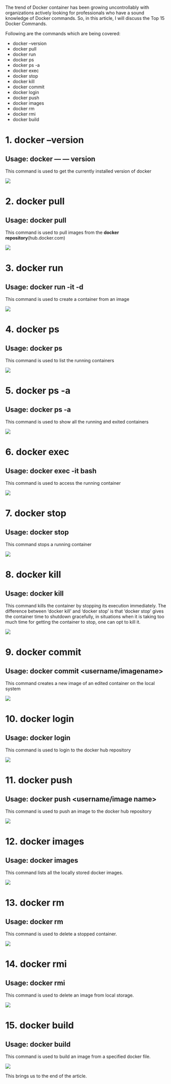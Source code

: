 
The trend of Docker container has been growing uncontrollably with organizations actively looking for professionals who have a sound knowledge of Docker commands. So, in this article, I will discuss the Top 15 Docker Commands.

Following are the commands which are being covered:

- docker –version
- docker pull
- docker run
- docker ps
- docker ps -a
- docker exec
- docker stop
- docker kill
- docker commit
- docker login
- docker push
- docker images
- docker rm
- docker rmi
- docker build

# 1. **docker –version**

## Usage: docker — — version

This command is used to get the currently installed version of docker

![](https://miro.medium.com/v2/resize:fit:1050/1*iNv31Tw86lXDfAuEDH1Dcg.png)

# 2. **docker pull**

## **Usage: docker pull <image name>**

This command is used to pull images from the **docker repository**(hub.docker.com)

![](https://miro.medium.com/v2/resize:fit:1050/1*VF0NPJsXA5OiruFgd4un3A.png)

# 3. **docker run**

## **Usage: docker run -it -d <image name>**

This command is used to create a container from an image

![](https://miro.medium.com/v2/resize:fit:1050/1*JKbbkxPXjBypDALDq11Fxg.png)

# 4. **docker ps**

## Usage: docker ps

This command is used to list the running containers

![](https://miro.medium.com/v2/resize:fit:1050/1*P_lQYir1WiF4Vv6QRJX6KQ.png)

# 5. **docker ps -a**

## Usage: docker ps -a

This command is used to show all the running and exited containers

![](https://miro.medium.com/v2/resize:fit:1050/1*3KOEfJSCqlvUDHhGQ0MGog.png)

# 6. **docker exec**

## **Usage: docker exec -it <container id> bash**

This command is used to access the running container

![](https://miro.medium.com/v2/resize:fit:1050/1*6PKZY9n9F7TBDRzi8AcxpA.png)

# 7. **docker stop**

## **Usage: docker stop <container id>**

This command stops a running container

![](https://miro.medium.com/v2/resize:fit:1050/1*uDwmhDhs0lmCEgNRZHzb3w.png)

# 8. **docker kill**

## **Usage: docker kill <container id>**

This command kills the container by stopping its execution immediately. The difference between ‘docker kill’ and ‘docker stop’ is that ‘docker stop’ gives the container time to shutdown gracefully, in situations when it is taking too much time for getting the container to stop, one can opt to kill it.

![](https://miro.medium.com/v2/resize:fit:1050/1*EXcTXK68nfcgJwR2UMq46g.png)

# 9. **docker commit**

## **Usage: docker commit <conatainer id> <username/imagename>**

This command creates a new image of an edited container on the local system

![](https://miro.medium.com/v2/resize:fit:1050/1*IdUi9OdTM-_IFFd11rdt6Q.png)

# 10. **docker login**

## Usage: docker login

This command is used to login to the docker hub repository

![](https://miro.medium.com/v2/resize:fit:1050/1*Ow3npJLdEW1J4296AI85LA.png)

# 11. **docker push**

## **Usage: docker push <username/image name>**

This command is used to push an image to the docker hub repository

![](https://miro.medium.com/v2/resize:fit:1050/1*JqJEb6pfxPiLOZ5m96eJlw.png)

# 12. **docker images**

## Usage: docker images

This command lists all the locally stored docker images.

![](https://miro.medium.com/v2/resize:fit:1050/1*3CFOcIyAo4toKZrPW_Y9YQ.png)

# 13. **docker rm**

## **Usage: docker rm <container id>**

This command is used to delete a stopped container.

![](https://miro.medium.com/v2/resize:fit:1050/1*0gCtWpDRcjDqteb5E7-VXA.png)

# 14. **docker rmi**

## **Usage: docker rmi <image-id>**

This command is used to delete an image from local storage.

![](https://miro.medium.com/v2/resize:fit:1050/1*RCpPgLdzxRDGM2ViD1rMbw.png)

# 15. **docker build**

## **Usage: docker build <path to docker file>**

This command is used to build an image from a specified docker file.

![](https://miro.medium.com/v2/resize:fit:1050/1*SJEMmyIFnuJzCdWmJb8e7Q.png)

This brings us to the end of the article.